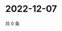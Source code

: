 # 2022-12-07

共 0 条

<!-- BEGIN WEIBO -->
<!-- 最后更新时间 Wed Dec 07 2022 16:18:04 GMT+0800 (China Standard Time) -->

<!-- END WEIBO -->
